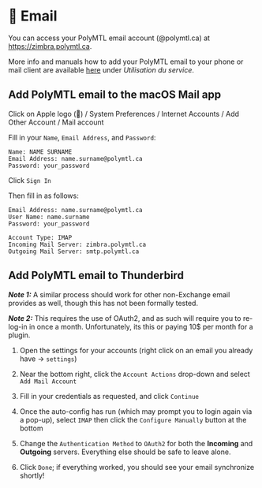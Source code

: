 # <span>📧</span> Email

You can access your PolyMTL email account (@polymtl.ca) at https://zimbra.polymtl.ca.

More info and manuals how to add your PolyMTL email to your phone or mail client are available [here](https://www.polymtl.ca/si/courrier-electronique) under _Utilisation du service_.

## Add PolyMTL email to the macOS Mail app

Click on Apple logo () / System Preferences / Internet Accounts / Add Other Account / Mail account

Fill in your `Name`, `Email Address`, and `Password`:

```
Name: NAME SURNAME
Email Address: name.surname@polymtl.ca
Password: your_password
```

Click `Sign In`

Then fill in as follows:

```
Email Address: name.surname@polymtl.ca
User Name: name.surname
Password: your_password

Account Type: IMAP
Incoming Mail Server: zimbra.polymtl.ca
Outgoing Mail Server: smtp.polymtl.ca
```

## Add PolyMTL email to Thunderbird

***Note 1:*** A similar process should work for other non-Exchange email provides as well, though this has not been formally tested. 

***Note 2:*** This requires the use of OAuth2, and as such will require you to re-log-in in once a month. Unfortunately, its this or paying 10$ per month for a plugin.

1. Open the settings for your accounts (right click on an email you already have -> `settings`)

2. Near the bottom right, click the `Account Actions` drop-down and select `Add Mail Account`

3. Fill in your credentials as requested, and click `Continue`

4. Once the auto-config has run (which may prompt you to login again via a pop-up), select `IMAP` then click the `Configure Manually` button at the bottom

5. Change the `Authentication Method` to `OAuth2` for both the **Incoming** and **Outgoing** servers. Everything else should be safe to leave alone.

6. Click `Done`; if everything worked, you should see your email synchronize shortly!

